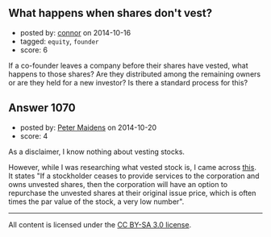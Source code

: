 ## What happens when shares don't vest?

- posted by: [connor](https://stackexchange.com/users/392995/connor) on 2014-10-16
- tagged: `equity`, `founder`
- score: 6

<p>If a co-founder leaves a company before their shares have vested, what happens to those shares? Are they distributed among the remaining owners or are they held for a new investor? Is there a standard process for this?</p>



## Answer 1070

- posted by: [Peter Maidens](https://stackexchange.com/users/4637522/peter-maidens) on 2014-10-20
- score: 4

<p>As a disclaimer, I know nothing about vesting stocks.</p>

<p>However, while I was researching what vested stock is, I came across <a href="http://blog.venturedocs.com/2013/02/vesting-of-shares/" rel="nofollow">this</a>. It states "If a stockholder ceases to provide services to the corporation and owns unvested shares, then the corporation will have an option to repurchase the unvested shares at their original issue price, which is often times the par value of the stock, a very low number".</p>




---

All content is licensed under the [CC BY-SA 3.0 license](https://creativecommons.org/licenses/by-sa/3.0/).
